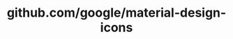 ---
layout: post
title: github.com/google/material-design-icons
categories: link
tags: [انگلیسی, گیت‌هاب, برنامه‌نویسی]
---